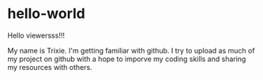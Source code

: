 # hello-world
Hello viewersss!!!

My name is Trixie. I'm getting familiar with github. I try to upload as much of my project on github with a hope to imporve my coding skills and sharing my resources with others.
